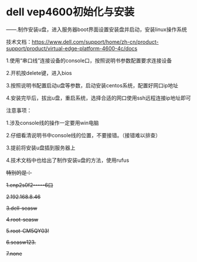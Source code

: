 # dell vep4600初始化与安装

——.制作安装u盘，进入服务器boot界面设置安装盘并启动，安装linux操作系统

技术文档：https://www.dell.com/support/home/zh-cn/product-support/product/virtual-edge-platform-4600-4c/docs

1.使用“串口线”连接设备的console口，按照说明书参数配置要求连接设备

2.开机按delete键，进入bios

3.按照说明书配置启动u盘等参数，启动安装centos系统，配置好网口ip地址

4.安装完毕后，拔出u盘，重启系统，选择合适的网口使用ssh远程连接ip地址即可

注意事项：

1.涉及console线的操作一定要用win电脑

2.仔细看清说明书中console线的位置，不要接错。（接错难以排查）

3.提前将安装u盘插到服务器上

4.技术文档中也给出了制作安装u盘的方法，使用rufus

~~特别的是：~~

~~1.enp2s0f2-----6口~~

~~2.192.168.8.46~~

~~3.dell-seasw~~

~~4.root-seasw~~

~~5.root-CM5QY03!~~

~~6.seasw123.~~

~~7.none~~
